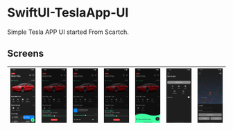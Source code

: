 # SwiftUI-TeslaApp-UI

Simple Tesla APP UI started From Scartch.

## Screens
|![Image1](Media/home.png)|![Image2](Media/charging.png)|![Image3](Media/media.png)|![Image4](Media/charging.png)|![Image5](Media/voicecommand.png)|![Image6](Media/carcontrol.png)|![Image6](Media/location.png)
|-|-|-|-|-|-|-|